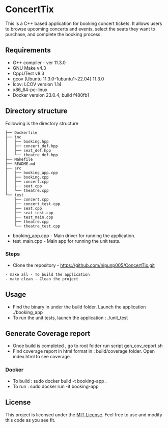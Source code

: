 # ConcertTix
This is a C++ based application for booking concert tickets. It allows users to browse upcoming concerts and events, select the seats they want to purchase, and complete the booking process.

## Requirements
- G++ compiler - ver 11.3.0
- GNU Make v4.3
- CppUTest v8.3
- gcov (Ubuntu 11.3.0-1ubuntu1~22.04) 11.3.0
- lcov: LCOV version 1.14
- x86_64-pc-linux
- Docker version 23.0.4, build f480fb1

## Directory structure

Following is the directory structure 
```
├── Dockerfile
├── inc
│   ├── booking.hpp
│   ├── concert_def.hpp
│   ├── seat_def.hpp
│   └── theatre_def.hpp
├── Makefile
├── README.md
├── src
│   ├── booking_app.cpp
│   ├── booking.cpp
│   ├── concert.cpp
│   ├── seat.cpp
│   └── theatre.cpp
└── test
    ├── concert.cpp
    ├── concert_test.cpp
    ├── seat.cpp
    ├── seat_test.cpp
    ├── test_main.cpp
    ├── theatre.cpp
    └── theatre_test.cpp

```
- booking_app.cpp - Main driver for running the application.
- test_main.cpp - Main app for running the unit tests.

### Steps 

- Clone the repository - https://github.com/nipunp005/ConcertTix.git
```
- make all - To build the application
- make clean - Clean the project

```

## Usage

- Find the binary in under the build folder. Launch the application ./booking_app 
- To run the unit tests, launch the application : ./unit_test

## Generate Coverage report

- Once build is completed , go to root folder run script gen_cov_report.sh
- Find coverage report in html format in : build/coverage folder. Open index.html to see coverage.

### Docker

- To build : sudo docker build -t booking-app .
- To run   : sudo docker run -it booking-app 

## License

This project is licensed under the [MIT License](https://opensource.org/licenses/MIT). Feel free to use and modify this code as you see fit.
